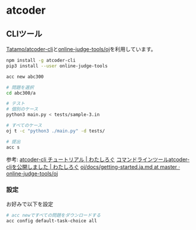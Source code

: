# atcoder

## CLIツール
[Tatamo/atcoder-cli](https://github.com/Tatamo/atcoder-cli)と[online-judge-tools/oj](https://github.com/online-judge-tools/oj/tree/master)を利用しています。

```bash
npm install -g atcoder-cli
pip3 install --user online-judge-tools

acc new abc300

# 問題を選択
cd abc300/a

# テスト
# 個別のケース
python3 main.py < tests/sample-3.in 

# すべてのケース
oj t -c "python3 ./main.py" -d tests/

# 提出
acc s
```
参考:
[atcoder-cli チュートリアル | わたしろぐ](http://tatamo.81.la/blog/2018/12/07/atcoder-cli-tutorial/)
[コマンドラインツールatcoder-cliを公開しました | わたしろぐ](http://tatamo.81.la/blog/2018/12/07/atcoder-cli/)
[oj/docs/getting-started.ja.md at master · online-judge-tools/oj](https://github.com/online-judge-tools/oj/blob/master/docs/getting-started.ja.md)

### 設定
お好みで以下を設定
```bash
# acc newですべての問題をダウンロードする
acc config default-task-choice all
```
